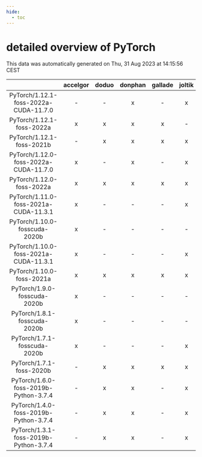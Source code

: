 ```yaml
---
hide:
  - toc
---
```


detailed overview of PyTorch
============================


This data was automatically generated on Thu, 31 Aug 2023 at 14:15:56 CEST  

| |accelgor|doduo|donphan|gallade|joltik|skitty|swalot|victini|
| :---: | :---: | :---: | :---: | :---: | :---: | :---: | :---: | :---: |
|PyTorch/1.12.1-foss-2022a-CUDA-11.7.0|-|-|x|-|x|-|-|-|
|PyTorch/1.12.1-foss-2022a|x|x|x|x|-|x|x|x|
|PyTorch/1.12.1-foss-2021b|-|x|x|x|x|x|x|x|
|PyTorch/1.12.0-foss-2022a-CUDA-11.7.0|x|-|x|-|x|-|-|-|
|PyTorch/1.12.0-foss-2022a|x|x|x|x|x|x|x|x|
|PyTorch/1.11.0-foss-2021a-CUDA-11.3.1|x|-|-|-|x|-|-|-|
|PyTorch/1.10.0-fosscuda-2020b|x|-|-|-|-|-|-|-|
|PyTorch/1.10.0-foss-2021a-CUDA-11.3.1|x|-|-|-|x|-|-|-|
|PyTorch/1.10.0-foss-2021a|x|x|x|x|x|x|x|x|
|PyTorch/1.9.0-fosscuda-2020b|x|-|-|-|-|-|-|-|
|PyTorch/1.8.1-fosscuda-2020b|x|-|-|-|-|-|-|-|
|PyTorch/1.7.1-fosscuda-2020b|x|-|-|-|x|-|-|-|
|PyTorch/1.7.1-foss-2020b|-|x|x|x|x|x|x|x|
|PyTorch/1.6.0-foss-2019b-Python-3.7.4|-|x|x|-|x|x|-|x|
|PyTorch/1.4.0-foss-2019b-Python-3.7.4|-|x|x|-|x|x|-|x|
|PyTorch/1.3.1-foss-2019b-Python-3.7.4|-|x|x|-|x|x|-|x|
